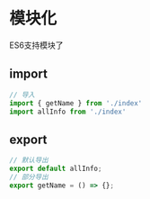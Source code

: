 # 模块化

ES6支持模块了

## import

``` js
// 导入
import { getName } from './index'
import allInfo from './index'
```

## export

```js
// 默认导出
export default allInfo;
// 部分导出
export getName = () => {};
```

